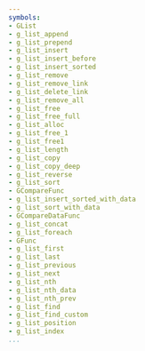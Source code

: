```yaml
---
symbols:
- GList
- g_list_append
- g_list_prepend
- g_list_insert
- g_list_insert_before
- g_list_insert_sorted
- g_list_remove
- g_list_remove_link
- g_list_delete_link
- g_list_remove_all
- g_list_free
- g_list_free_full
- g_list_alloc
- g_list_free_1
- g_list_free1
- g_list_length
- g_list_copy
- g_list_copy_deep
- g_list_reverse
- g_list_sort
- GCompareFunc
- g_list_insert_sorted_with_data
- g_list_sort_with_data
- GCompareDataFunc
- g_list_concat
- g_list_foreach
- GFunc
- g_list_first
- g_list_last
- g_list_previous
- g_list_next
- g_list_nth
- g_list_nth_data
- g_list_nth_prev
- g_list_find
- g_list_find_custom
- g_list_position
- g_list_index
...
```


